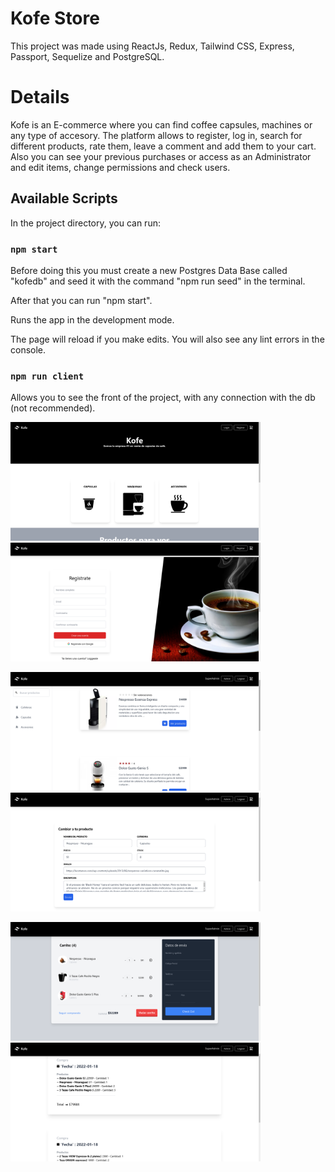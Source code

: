 # Kofe Store

This project was made using ReactJs, Redux, Tailwind CSS, Express, Passport, Sequelize and PostgreSQL.

# Details

Kofe is an E-commerce where you can find coffee capsules, machines or any type of accesory. The platform allows to register, log in, search for different products, rate them, leave a comment and add them to your cart. Also you can see your previous purchases or access as an Administrator and edit items, change permissions and check users.


## Available Scripts

In the project directory, you can run:

### `npm start`

Before doing this you must create a new Postgres Data Base called "kofedb" and seed it with the command "npm run seed" in the terminal.

After that you can run "npm start".

Runs the app in the development mode.

The page will reload if you make edits.
You will also see any lint errors in the console.

### `npm run client`

Allows you to see the front of the project, with any connection with the db (not recommended).

<p float="left">
<img src="public/preVisual/Captura%20de%20pantalla_2022-01-18_15-23-17.png" width ="400" height = "190" >
<img src="public/preVisual/Captura%20de%20pantalla_2022-01-18_15-24-27.png" width ="400" height = "190" >
</p>

<p float="left">
<img src="public/preVisual/Captura%20de%20pantalla_2022-01-18_15-26-28.png" width ="400" height = "190" >
<img src="public/preVisual/Captura%20de%20pantalla_2022-01-18_15-28-41.png" width ="400" height = "190" >
</p>

<p float="left">
<img src="public/preVisual/Captura%20de%20pantalla_2022-01-18_15-29-21.png" width ="400" height = "190" >
<img src="public/preVisual/Captura%20de%20pantalla_2022-01-18_15-34-17.png" width ="400" height = "190" >
</p>

